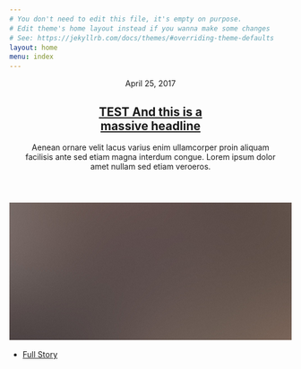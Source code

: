 ```yaml
---
# You don't need to edit this file, it's empty on purpose.
# Edit theme's home layout instead if you wanna make some changes
# See: https://jekyllrb.com/docs/themes/#overriding-theme-defaults
layout: home
menu: index
---
```

<article class="post featured">
								<header class="major">
									<span class="date">April 25, 2017</span>
									<h2><a href="#">TEST And this is a<br />
									massive headline</a></h2>
									<p>Aenean ornare velit lacus varius enim ullamcorper proin aliquam<br />
									facilisis ante sed etiam magna interdum congue. Lorem ipsum dolor<br />
									amet nullam sed etiam veroeros.</p>
								</header>
								<a href="#" class="image main"><img src="images/pic01.jpg" alt="" /></a>
								<ul class="actions">
									<li><a href="#" class="button big">Full Story</a></li>
								</ul>
							</article>